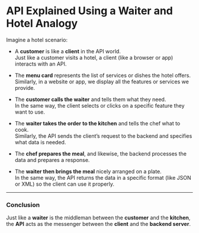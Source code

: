 # API Explained Using a Waiter and Hotel Analogy

Imagine a hotel scenario:

- A **customer** is like a **client** in the API world.  
  Just like a customer visits a hotel, a client (like a browser or app) interacts with an API.

- The **menu card** represents the list of services or dishes the hotel offers.  
  Similarly, in a website or app, we display all the features or services we provide.

- The **customer calls the waiter** and tells them what they need.  
  In the same way, the client selects or clicks on a specific feature they want to use.

- The **waiter takes the order to the kitchen** and tells the chef what to cook.  
  Similarly, the API sends the client’s request to the backend and specifies what data is needed.

- The **chef prepares the meal**, and likewise, the backend processes the data and prepares a response.

- The **waiter then brings the meal** nicely arranged on a plate.  
  In the same way, the API returns the data in a specific format (like JSON or XML) so the client can use it properly.

---

### Conclusion

Just like a **waiter** is the middleman between the **customer** and the **kitchen**,  
the **API** acts as the messenger between the **client** and the **backend server**.
